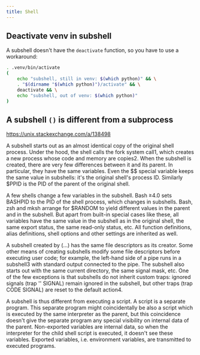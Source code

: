 ```yaml
---
title: Shell
---
```


## Deactivate venv in subshell

A subshell doesn't have the `deactivate` function, so you have to use a
workaround:

```sh
. .venv/bin/activate
(
    echo "subshell, still in venv: $(which python)" && \
    . "$(dirname "$(which python)")/activate" && \
    deactivate && \
    echo "subshell, out of venv: $(which python)"
)
```

## A subshell `()` is different from a subprocess

https://unix.stackexchange.com/a/138498

A subshell starts out as an almost identical copy of the original shell process.
Under the hood, the shell calls the fork system call1, which creates a new
process whose code and memory are copies2. When the subshell is created, there
are very few differences between it and its parent. In particular, they have the
same variables. Even the $$ special variable keeps the same value in subshells:
it's the original shell's process ID. Similarly $PPID is the PID of the parent
of the original shell.

A few shells change a few variables in the subshell. Bash ≥4.0 sets BASHPID to
the PID of the shell process, which changes in subshells. Bash, zsh and mksh
arrange for $RANDOM to yield different values in the parent and in the subshell.
But apart from built-in special cases like these, all variables have the same
value in the subshell as in the original shell, the same export status, the same
read-only status, etc. All function definitions, alias definitions, shell
options and other settings are inherited as well.

A subshell created by (…) has the same file descriptors as its creator. Some
other means of creating subshells modify some file descriptors before executing
user code; for example, the left-hand side of a pipe runs in a subshell3 with
standard output connected to the pipe. The subshell also starts out with the
same current directory, the same signal mask, etc. One of the few exceptions is
that subshells do not inherit custom traps: ignored signals (trap '' SIGNAL)
remain ignored in the subshell, but other traps (trap CODE SIGNAL) are reset to
the default action4.

A subshell is thus different from executing a script. A script is a separate
program. This separate program might coincidentally be also a script which is
executed by the same interpreter as the parent, but this coincidence doesn't
give the separate program any special visibility on internal data of the parent.
Non-exported variables are internal data, so when the interpreter for the child
shell script is executed, it doesn't see these variables. Exported variables,
i.e. environment variables, are transmitted to executed programs.
